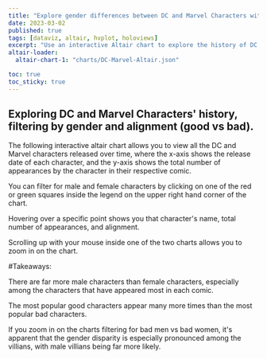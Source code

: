 ```yaml
---
title: "Explore gender differences between DC and Marvel Characters with Altair"
date: 2023-03-02
published: true
tags: [dataviz, altair, hvplot, holoviews]
excerpt: "Use an interactive Altair chart to explore the history of DC and Marvel characters broken down by gender and good vs bad"
altair-loader:
  altair-chart-1: "charts/DC-Marvel-Altair.json"

toc: true
toc_sticky: true
---
```


## Exploring DC and Marvel Characters' history, filtering by gender and alignment (good vs bad).

The following interactive altair chart allows you to view all the DC and Marvel characters released over time, where the x-axis
shows the release date of each character, and the y-axis shows the total number of appearances by the character in their 
respective comic. 

You can filter for male and female characters by clicking on one of the red or green squares inside the legend on the upper right
hand corner of the chart. 

Hovering over a specific point shows you that character's name, total number of appearances, and alignment.

Scrolling up with your mouse inside one of the two charts allows you to zoom in on the chart.

<div id="altair-chart-1"></div>
 
#Takeaways:

There are far more male characters than female characters, especially among the characters that have appeared most in each comic.

The most popular good characters appear many more times than the most popular bad characters.

If you zoom in on the charts filtering for bad men vs bad women, it's apparent that the gender disparity is especially pronounced 
among the villians, with male villians being far more likely.




